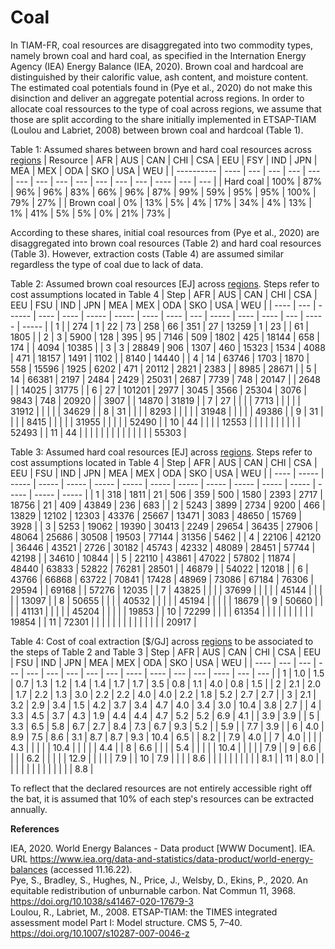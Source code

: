 # Coal

In TIAM-FR, coal resources are disaggregated into two commodity types, namely brown coal and hard coal, as specified in the Internation Energy Agency (IEA) Energy Balance (IEA, 2020). Brown coal and hardcoal are distinguished by their calorific value, ash content, and moisture content. The estimated coal potentials found in (Pye et al., 2020) do not make this disinction and deliver an aggregate potential across regions. In order to allocate coal ressources to the type of coal across regions, we assume that those are split according to the share initially implemented in ETSAP-TIAM (Loulou and Labriet, 2008) between brown coal and hardcoal (Table 1).

Table 1: Assumed shares between brown and hard coal resources across [regions](../spatial-representation/index.md)
| Resource   | AFR  | AUS | CAN | CHI | CSA | EEU | FSY | IND | JPN | MEA | MEX | ODA | SKO  | USA | WEU |
| ---------- | ---- | --- | --- | --- | --- | --- | --- | --- | --- | --- | --- | --- | ---- | --- | --- |
| Hard coal  | 100% | 87% | 96% | 96% | 83% | 66% | 96% | 87% | 99% | 59% | 95% | 95% | 100% | 79% | 27% |
| Brown coal | 0%   | 13% | 5%  | 4%  | 17% | 34% | 4%  | 13% | 1%  | 41% | 5%  | 5%  | 0%   | 21% | 73% |

According to these shares, initial coal resources from (Pye et al., 2020) are disaggregated into brown coal resources (Table 2) and hard coal resources (Table 3). However, extraction costs (Table 4) are assumed similar regardless the type of coal due to lack of data.

Table 2: Assumed brown coal resources \[EJ\] across [regions](../spatial-representation/index.md). Steps refer to cost assumptions located in Table 4
| Step | AFR | AUS    | CAN  | CHI  | CSA   | EEU   | FSU  | IND  | JPN | MEA   | MEX  | ODA  | SKO | USA   | WEU   |
| ---- | --- | ------ | ---- | ---- | ----- | ----- | ---- | ---- | --- | ----- | ---- | ---- | --- | ----- | ----- |
| 1    |  | 274    | 1    | 22   | 73    | 258   | 66   | 351  | 27  | 13259 | 1    | 23   |  | 61    | 1805  |
| 2    | 3   | 5900   | 128  | 395  | 95    | 7146  | 509  | 1802 | 425 | 18144 | 658  | 174  |  | 4094  | 10385 |
| 3    | 3   | 28849  | 906  | 1307 | 460   | 15323 | 1534 | 4088 | 471 | 18157 | 1491 | 1102 |  | 8140  | 14440 |
| 4    | 14  | 63746  | 1703 | 1870 | 558   | 15596 | 1925 | 6202 | 471 | 20112 | 2821 | 2383 |  | 8985  | 28671 |
| 5    | 14  | 66381  | 2197 | 2484 | 2429  | 25031 | 2687 | 7739 | 748 | 20147 |   | 2648 |  | 14025 | 31775 |
| 6    | 27  | 101201 | 2977 | 3045 | 3566  | 25304 | 3076 | 9843 | 748 | 20920 |   | 3907 |  | 14870 | 31819 |
| 7    | 27  |     |   |   | 7713  |    |   |   |  | 31912 |   |   |  |    | 34629 |
| 8    | 31  |     |   |   | 8293  |    |   |   |  | 31948 |   |   |  |    | 49386 |
| 9    | 31  |     |   |   | 8415  |    |   |   |  | 31955 |   |   |  |    | 52490 |
| 10   | 44  |     |   |   | 12553 |    |   |   |  |    |   |   |  |    | 52493 |
| 11   | 44  |     |   |   |    |    |   |   |  |    |   |   |  |    | 55303 |

Table 3: Assumed hard coal resources \[EJ\] across [regions](../spatial-representation/index.md). Steps refer to cost assumptions located in Table 4
| Step | AFR   | AUS   | CAN   | CHI   | CSA   | EEU   | FSU   | IND   | JPN   | MEA   | MEX   | ODA   | SKO   | USA   | WEU   |
| ---- | ----- | ----- | ----- | ----- | ----- | ----- | ----- | ----- | ----- | ----- | ----- | ----- | ----- | ----- | ----- |
| 1    | 318   | 1811  | 21    | 506   | 359   | 500   | 1580  | 2393  | 2717  | 18756 | 21    | 409   | 43849 | 236   | 683   |
| 2    | 5243  | 3899  | 2734  | 9200  | 466   | 13829 | 12102 | 12303 | 43376 | 25667 | 13471 | 3083  | 48650 | 15769 | 3928  |
| 3    | 5253  | 19062 | 19390 | 30413 | 2249  | 29654 | 36435 | 27906 | 48064 | 25686 | 30508 | 19503 | 77144 | 31356 | 5462  |
| 4    | 22106 | 42120 | 36446 | 43521 | 2726  | 30182 | 45743 | 42332 | 48089 | 28451 | 57744 | 42198 |       | 34610 | 10844 |
| 5    | 22110 | 43861 | 47022 | 57802 | 11874 | 48440 | 63833 | 52822 | 76281 | 28501 |       | 46879 |       | 54022 | 12018 |
| 6    | 43766 | 66868 | 63722 | 70841 | 17428 | 48969 | 73086 | 67184 | 76306 | 29594 |       | 69168 |       | 57276 | 12035 |
| 7    | 43825 |       |       |       | 37699 |       |       |       |       | 45144 |       |       |       |       | 13097 |
| 8    | 50655 |       |       |       | 40532 |       |       |       |       | 45194 |       |       |       |       | 18679 |
| 9    | 50660 |       |       |       | 41131 |       |       |       |       | 45204 |       |       |       |       | 19853 |
| 10   | 72299 |       |       |       | 61354 |       |       |       |       |       |       |       |       |       | 19854 |
| 11   | 72301 |       |       |       |       |       |       |       |       |       |       |       |       |       | 20917 |

Table 4: Cost of coal extraction \[$/GJ\] across [regions](../spatial-representation/index.md) to be associated to the steps of Table 2 and Table 3
| Step | AFR | AUS | CAN | CHI | CSA | EEU | FSU | IND | JPN  | MEA  | MEX | ODA | SKO  | USA | WEU |
| ---- | --- | --- | --- | --- | --- | --- | --- | --- | ---- | ---- | --- | --- | ---- | --- | --- |
| 1    | 1.0 | 1.5 | 0.7 | 1.3 | 1.2 | 1.4 | 1.4 | 1.7 | 1.7  | 3.5  | 0.8 | 1.1 | 4.0  | 0.8 | 1.5 |
| 2    | 2.1 | 2.0 | 1.7 | 2.2 | 1.3 | 3.0 | 2.2 | 2.2 | 4.0  | 4.0  | 2.2 | 1.8 | 5.2  | 2.7 | 2.7 |
| 3    | 2.1 | 3.2 | 2.9 | 3.4 | 1.5 | 4.2 | 3.7 | 3.4 | 4.7  | 4.0  | 3.4 | 3.0 | 10.4 | 3.8 | 2.7 |
| 4    | 3.3 | 4.5 | 3.7 | 4.3 | 1.9 | 4.4 | 4.4 | 4.7 | 5.2  | 5.2  | 6.9 | 4.1 |      | 3.9 | 3.9 |
| 5    | 3.3 | 6.5 | 5.8 | 6.7 | 2.7 | 8.4 | 7.3 | 6.7 | 9.3  | 5.2  |     | 5.9 |      | 7.7 | 3.9 |
| 6    | 4.0 | 8.9 | 7.5 | 8.6 | 3.1 | 8.7 | 8.7 | 9.3 | 10.4 | 6.5  |     | 8.2 |      | 7.9 | 4.0 |
| 7    | 4.0 |     |     |     | 4.3 |     |     |     |      | 10.4 |     |     |      |     | 4.4 |
| 8    | 6.6 |     |     |     | 5.4 |     |     |     |      | 10.4 |     |     |      |     | 7.9 |
| 9    | 6.6 |     |     |     | 6.2 |     |     |     |      | 12.9 |     |     |      |     | 7.9 |
| 10   | 7.9 |     |     |     | 8.6 |     |     |     |      |      |     |     |      |     | 8.1 |
| 11   | 8.0 |     |     |     |     |     |     |     |      |      |     |     |      |     | 8.8 |

To reflect that the declared resources are not entirely accessible right off the bat, it is assumed that 10% of each step's resources can be extracted annually.

**References**

IEA, 2020. World Energy Balances - Data product [WWW Document]. IEA. URL https://www.iea.org/data-and-statistics/data-product/world-energy-balances (accessed 11.16.22).  
Pye, S., Bradley, S., Hughes, N., Price, J., Welsby, D., Ekins, P., 2020. An equitable redistribution of unburnable carbon. Nat Commun 11, 3968. https://doi.org/10.1038/s41467-020-17679-3  
Loulou, R., Labriet, M., 2008. ETSAP-TIAM: the TIMES integrated assessment model Part I: Model structure. CMS 5, 7–40. https://doi.org/10.1007/s10287-007-0046-z
